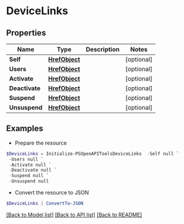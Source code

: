 # DeviceLinks
## Properties

Name | Type | Description | Notes
------------ | ------------- | ------------- | -------------
**Self** | [**HrefObject**](HrefObject.md) |  | [optional] 
**Users** | [**HrefObject**](HrefObject.md) |  | [optional] 
**Activate** | [**HrefObject**](HrefObject.md) |  | [optional] 
**Deactivate** | [**HrefObject**](HrefObject.md) |  | [optional] 
**Suspend** | [**HrefObject**](HrefObject.md) |  | [optional] 
**Unsuspend** | [**HrefObject**](HrefObject.md) |  | [optional] 

## Examples

- Prepare the resource
```powershell
$DeviceLinks = Initialize-PSOpenAPIToolsDeviceLinks  -Self null `
 -Users null `
 -Activate null `
 -Deactivate null `
 -Suspend null `
 -Unsuspend null
```

- Convert the resource to JSON
```powershell
$DeviceLinks | ConvertTo-JSON
```

[[Back to Model list]](../README.md#documentation-for-models) [[Back to API list]](../README.md#documentation-for-api-endpoints) [[Back to README]](../README.md)

